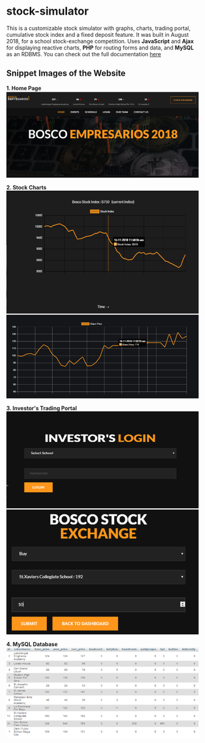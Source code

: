 # stock-simulator
This is a customizable stock simulator with graphs, charts, trading portal, cumulative stock index and a fixed deposit feature. 
It was built in August 2018, for a school stock-exchange competition. Uses **JavaScript** and **Ajax** for displaying reactive charts, **PHP** for routing forms and data, and **MySQL** as an RDBMS. You can check out the full documentation [here](https://drive.google.com/drive/folders/12ObKKHioXFmHKC7UD4_BKSotKDg-XKTy?usp=sharing "Drive Documentation")

Snippet Images of the Website
------

**1. Home Page**
![alt text](readme-images/home.png "Home")


**2. Stock Charts**
![alt text](readme-images/chart-interactive.png "Chart 1")
![alt text](readme-images/chart.png "Chart 2")

**3. Investor's Trading Portal**
![alt text](readme-images/investor-portal.png "Chart 1")
![alt text](readme-images/portal-buy.png "Chart 2")

**4. MySQL Database**
![alt text](readme-images/database.png "Database")










